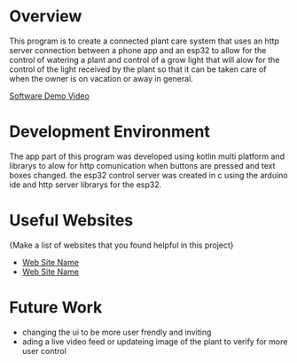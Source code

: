 # Overview

This program is to create a connected plant care system that uses an http server connection between a phone app and an esp32 
to allow for the control of watering a plant and control of a grow light that will alow for the control of the light received by the plant
so that it can be taken care of when the owner is on vacation or away in general.


[Software Demo Video](http://youtube.link.goes.here)

# Development Environment

The app part of this program was developed using kotlin multi platform and librarys to alow for http comunication when buttons are pressed and text boxes changed.
the esp32 control server was created in c using the arduino ide and http server librarys for the esp32.

# Useful Websites

{Make a list of websites that you found helpful in this project}

- [Web Site Name](http://url.link.goes.here)
- [Web Site Name](http://url.link.goes.here)

# Future Work

- changing the ui to be more user frendly and inviting
- ading a live video feed or updateing image of the plant to verify for more user control

